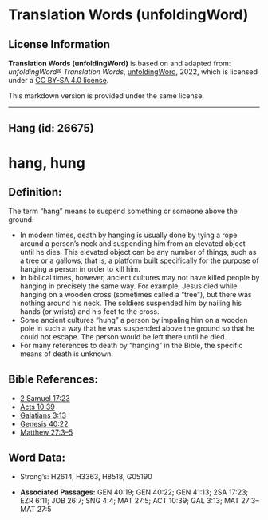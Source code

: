 # Translation Words (unfoldingWord)

## License Information

**Translation Words (unfoldingWord)** is based on and adapted from: _unfoldingWord® Translation Words_, [unfoldingWord](https://unfoldingword.org/utw), 2022, which is licensed under a [CC BY-SA 4.0 license](https://creativecommons.org/licenses/by-sa/4.0/legalcode.en).

This markdown version is provided under the same license.



--------------------------------

## Hang (id: 26675)

hang, hung
==========

Definition:
-----------

The term “hang” means to suspend something or someone above the ground.

* In modern times, death by hanging is usually done by tying a rope around a person’s neck and suspending him from an elevated object until he dies. This elevated object can be any number of things, such as a tree or a gallows, that is, a platform built specifically for the purpose of hanging a person in order to kill him.
* In biblical times, however, ancient cultures may not have killed people by hanging in precisely the same way. For example, Jesus died while hanging on a wooden cross (sometimes called a “tree”), but there was nothing around his neck. The soldiers suspended him by nailing his hands (or wrists) and his feet to the cross.
* Some ancient cultures “hung” a person by impaling him on a wooden pole in such a way that he was suspended above the ground so that he could not escape. The person would be left there until he died.
* For many references to death by “hanging” in the Bible, the specific means of death is unknown.

Bible References:
-----------------

* [2 Samuel 17:23](https://ref.ly/2Sam17:23)
* [Acts 10:39](https://ref.ly/Acts10:39)
* [Galatians 3:13](https://ref.ly/Gal3:13)
* [Genesis 40:22](https://ref.ly/Gen40:22)
* [Matthew 27:3–5](https://ref.ly/Matt27:3-Matt27:5)

Word Data:
----------

* Strong’s: H2614, H3363, H8518, G05190

* **Associated Passages:** GEN 40:19; GEN 40:22; GEN 41:13; 2SA 17:23; EZR 6:11; JOB 26:7; SNG 4:4; MAT 27:5; ACT 10:39; GAL 3:13; MAT 27:3–MAT 27:5

